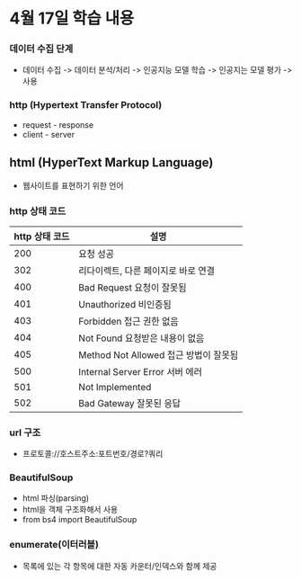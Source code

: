 # 4월 17일 학습 내용
### 데이터 수집 단계
- 데이터 수집 -> 데이터 분석/처리 -> 인공지능 모델 학습 -> 인공지는 모델 평가 -> 사용

### http (Hypertext Transfer Protocol)
- request - response
- client - server

## html (HyperText Markup Language)
- 웹사이트를 표현하기 위한 언어

### http 상태 코드
http 상태 코드 | 설명
---- | ----
200 | 요청 성공
302 | 리다이렉트, 다른 페이지로 바로 연결
400 | Bad Request 요청이 잘못됨
401 | Unauthorized 비인증됨
403 | Forbidden 접근 권한 없음
404 | Not Found 요청받은 내용이 없음
405 | Method Not Allowed 접근 방법이 잘못됨
500 | Internal Server Error 서버 에러
501 | Not Implemented
502 | Bad Gateway 잘못된 응답

### url 구조
- 프로토콜://호스트주소:포트번호/경로?쿼리

### BeautifulSoup
- html 파싱(parsing)
- html을 객체 구조화해서 사용
- from bs4 import BeautifulSoup

### enumerate(이터러블)
- 목록에 있는 각 항목에 대한 자동 카운터/인덱스와 함께 제공
